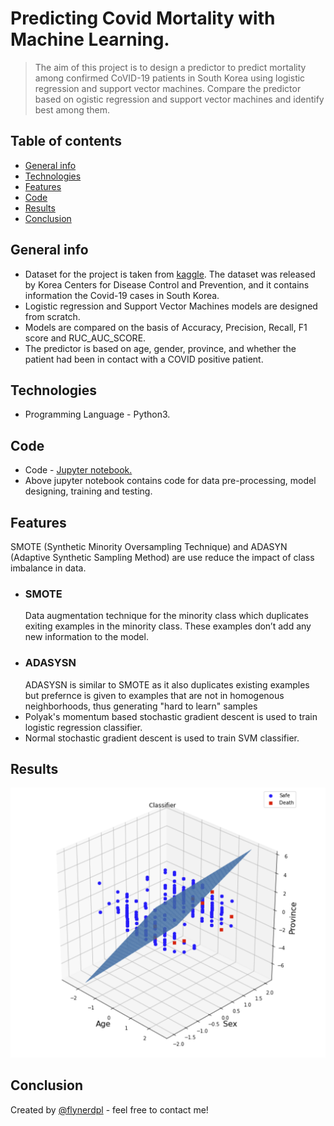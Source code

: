 # Predicting Covid Mortality with Machine Learning.
> The aim of this project is to design a predictor to predict mortality among confirmed CoVID-19 patients in South Korea using logistic regression and support vector machines. 
Compare the predictor based on ogistic regression and support vector machines and identify best among them. 

## Table of contents
* [General info](#general-info)
* [Technologies](#technologies)
* [Features](#features)
* [Code](#code)
* [Results](#results)
* [Conclusion](#conclusion)

## General info
* Dataset for the project is taken from [kaggle](https://www.kaggle.com/kimjihoo/coronavirusdataset). The dataset was released by Korea Centers for Disease Control and Prevention, and it contains information the Covid-19 cases in South Korea.
* Logistic regression and Support Vector Machines models are designed from scratch.
* Models are compared on the basis of Accuracy, Precision, Recall, F1 score and RUC_AUC_SCORE.
* The predictor is based on age, gender, province, and whether the patient had been in contact with a COVID positive patient.

## Technologies
* Programming Language -  Python3.

## Code
* Code -  [Jupyter notebook.](https://github.com/jainsanyam786/OptimizationForMachineLearning/blob/master/Predict_Mortality_due_to_COVID/FinalProject.ipynb) 
* Above jupyter notebook contains code for data pre-processing, model designing, training and testing.

## Features
SMOTE (Synthetic Minority Oversampling Technique) and ADASYN (Adaptive Synthetic Sampling Method) are use reduce the impact of class imbalance in data.
* ### SMOTE
  Data augmentation technique for the minority class which duplicates exiting examples in the minority class. These examples don’t add any new information to the model.  
* ### ADASYSN
  ADASYSN is similar to SMOTE as it also duplicates existing examples but prefernce is given to examples that are not in homogenous neighborhoods, thus generating "hard to learn"
  samples
* Polyak's momentum based stochastic gradient descent is used to train logistic regression classifier.
* Normal stochastic gradient descent is used to train SVM classifier. 
  
## Results
![Example screenshot](./image.png)

## Conclusion
Created by [@flynerdpl](https://www.flynerd.pl/) - feel free to contact me!
